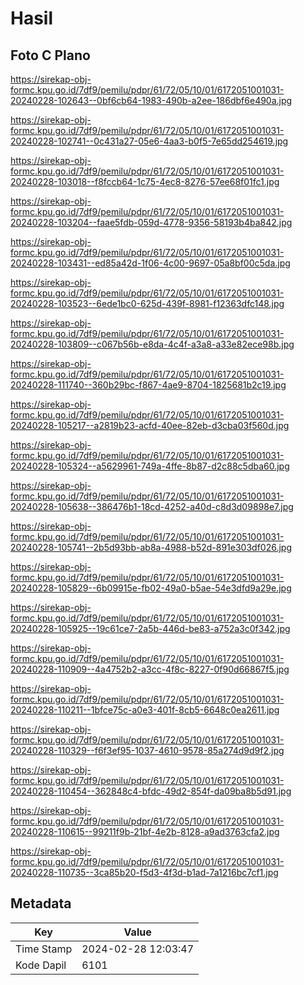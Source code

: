# Hasil

## Foto C Plano

https://sirekap-obj-formc.kpu.go.id/7df9/pemilu/pdpr/61/72/05/10/01/6172051001031-20240228-102643--0bf6cb64-1983-490b-a2ee-186dbf6e490a.jpg

https://sirekap-obj-formc.kpu.go.id/7df9/pemilu/pdpr/61/72/05/10/01/6172051001031-20240228-102741--0c431a27-05e6-4aa3-b0f5-7e65dd254619.jpg

https://sirekap-obj-formc.kpu.go.id/7df9/pemilu/pdpr/61/72/05/10/01/6172051001031-20240228-103018--f8fccb64-1c75-4ec8-8276-57ee68f01fc1.jpg

https://sirekap-obj-formc.kpu.go.id/7df9/pemilu/pdpr/61/72/05/10/01/6172051001031-20240228-103204--faae5fdb-059d-4778-9356-58193b4ba842.jpg

https://sirekap-obj-formc.kpu.go.id/7df9/pemilu/pdpr/61/72/05/10/01/6172051001031-20240228-103431--ed85a42d-1f06-4c00-9697-05a8bf00c5da.jpg

https://sirekap-obj-formc.kpu.go.id/7df9/pemilu/pdpr/61/72/05/10/01/6172051001031-20240228-103523--6ede1bc0-625d-439f-8981-f12363dfc148.jpg

https://sirekap-obj-formc.kpu.go.id/7df9/pemilu/pdpr/61/72/05/10/01/6172051001031-20240228-103809--c067b56b-e8da-4c4f-a3a8-a33e82ece98b.jpg

https://sirekap-obj-formc.kpu.go.id/7df9/pemilu/pdpr/61/72/05/10/01/6172051001031-20240228-111740--360b29bc-f867-4ae9-8704-1825681b2c19.jpg

https://sirekap-obj-formc.kpu.go.id/7df9/pemilu/pdpr/61/72/05/10/01/6172051001031-20240228-105217--a2819b23-acfd-40ee-82eb-d3cba03f560d.jpg

https://sirekap-obj-formc.kpu.go.id/7df9/pemilu/pdpr/61/72/05/10/01/6172051001031-20240228-105324--a5629961-749a-4ffe-8b87-d2c88c5dba60.jpg

https://sirekap-obj-formc.kpu.go.id/7df9/pemilu/pdpr/61/72/05/10/01/6172051001031-20240228-105638--386476b1-18cd-4252-a40d-c8d3d09898e7.jpg

https://sirekap-obj-formc.kpu.go.id/7df9/pemilu/pdpr/61/72/05/10/01/6172051001031-20240228-105741--2b5d93bb-ab8a-4988-b52d-891e303df026.jpg

https://sirekap-obj-formc.kpu.go.id/7df9/pemilu/pdpr/61/72/05/10/01/6172051001031-20240228-105829--6b09915e-fb02-49a0-b5ae-54e3dfd9a29e.jpg

https://sirekap-obj-formc.kpu.go.id/7df9/pemilu/pdpr/61/72/05/10/01/6172051001031-20240228-105925--19c61ce7-2a5b-446d-be83-a752a3c0f342.jpg

https://sirekap-obj-formc.kpu.go.id/7df9/pemilu/pdpr/61/72/05/10/01/6172051001031-20240228-110909--4a4752b2-a3cc-4f8c-8227-0f90d66867f5.jpg

https://sirekap-obj-formc.kpu.go.id/7df9/pemilu/pdpr/61/72/05/10/01/6172051001031-20240228-110211--1bfce75c-a0e3-401f-8cb5-6648c0ea2611.jpg

https://sirekap-obj-formc.kpu.go.id/7df9/pemilu/pdpr/61/72/05/10/01/6172051001031-20240228-110329--f6f3ef95-1037-4610-9578-85a274d9d9f2.jpg

https://sirekap-obj-formc.kpu.go.id/7df9/pemilu/pdpr/61/72/05/10/01/6172051001031-20240228-110454--362848c4-bfdc-49d2-854f-da09ba8b5d91.jpg

https://sirekap-obj-formc.kpu.go.id/7df9/pemilu/pdpr/61/72/05/10/01/6172051001031-20240228-110615--99211f9b-21bf-4e2b-8128-a9ad3763cfa2.jpg

https://sirekap-obj-formc.kpu.go.id/7df9/pemilu/pdpr/61/72/05/10/01/6172051001031-20240228-110735--3ca85b20-f5d3-4f3d-b1ad-7a1216bc7cf1.jpg


## Metadata

| Key        | Value               |
| ---------- | ------------------- |
| Time Stamp | 2024-02-28 12:03:47 |
| Kode Dapil | 6101                |



